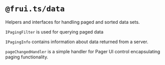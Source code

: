 # `@frui.ts/data`

Helpers and interfaces for handling paged and sorted data sets.

`IPagingFilter` is used for querying paged data

`IPagingInfo` contains information about data returned from a server.

`pageChangedHandler` is a simple handler for Pager UI control encapsulating paging functionality.

